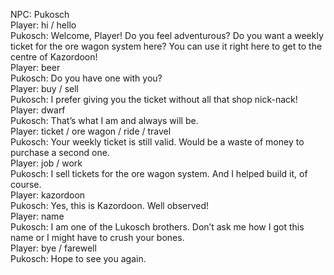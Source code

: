 NPC: Pukosch  
Player: hi / hello  
Pukosch: Welcome, Player! Do you feel adventurous? Do you want a weekly ticket for the ore wagon system here? You can use it right here to get to the centre of Kazordoon!  
Player: beer  
Pukosch: Do you have one with you?  
Player: buy / sell  
Pukosch: I prefer giving you the ticket without all that shop nick-nack!  
Player: dwarf  
Pukosch: That’s what I am and always will be.  
Player: ticket / ore wagon / ride / travel  
Pukosch: Your weekly ticket is still valid. Would be a waste of money to purchase a second one.  
Player: job / work  
Pukosch: I sell tickets for the ore wagon system. And I helped build it, of course.  
Player: kazordoon  
Pukosch: Yes, this is Kazordoon. Well observed!  
Player: name  
Pukosch: I am one of the Lukosch brothers. Don’t ask me how I got this name or I might have to crush your bones.  
Player: bye / farewell  
Pukosch: Hope to see you again.  
